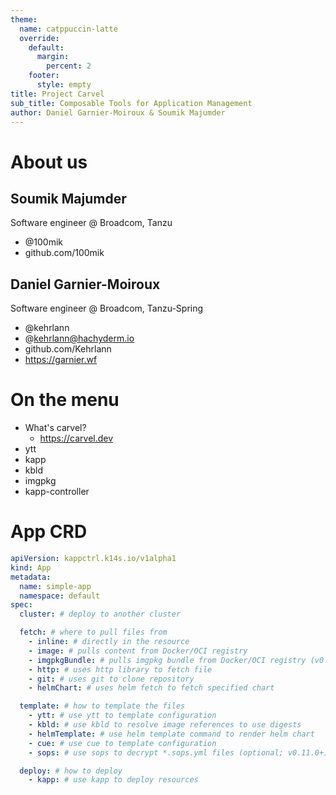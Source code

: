 ```yaml
---
theme:
  name: catppuccin-latte
  override:
    default:
      margin:
        percent: 2
    footer:
      style: empty
title: Project Carvel
sub_title: Composable Tools for Application Management
author: Daniel Garnier-Moiroux & Soumik Majumder
---
```


About us
===

<!-- column_layout: [1, 1] -->

<!-- column: 0 -->
<!-- new_lines: 1 -->

## Soumik Majumder

Software engineer @ Broadcom, Tanzu

- @100mik
- github.com/100mik

<!-- column: 1 -->
<!-- new_lines: 1 -->

## Daniel Garnier-Moiroux

Software engineer @ Broadcom, Tanzu-Spring

- @kehrlann
- @kehrlann@hachyderm.io
- github.com/Kehrlann
- https://garnier.wf

<!-- end_slide -->

On the menu
===

- What's carvel?
  - https://carvel.dev
- ytt
- kapp
- kbld
- imgpkg
- kapp-controller

<!-- end_slide -->

App CRD
===


```yaml
apiVersion: kappctrl.k14s.io/v1alpha1
kind: App
metadata:
  name: simple-app
  namespace: default
spec:
  cluster: # deploy to another cluster

  fetch: # where to pull files from
    - inline: # directly in the resource
    - image: # pulls content from Docker/OCI registry
    - imgpkgBundle: # pulls imgpkg bundle from Docker/OCI registry (v0.17.0+)
    - http: # uses http library to fetch file
    - git: # uses git to clone repository
    - helmChart: # uses helm fetch to fetch specified chart

  template: # how to template the files
    - ytt: # use ytt to template configuration
    - kbld: # use kbld to resolve image references to use digests
    - helmTemplate: # use helm template command to render helm chart
    - cue: # use cue to template configuration
    - sops: # use sops to decrypt *.sops.yml files (optional; v0.11.0+)

  deploy: # how to deploy
    - kapp: # use kapp to deploy resources
```

